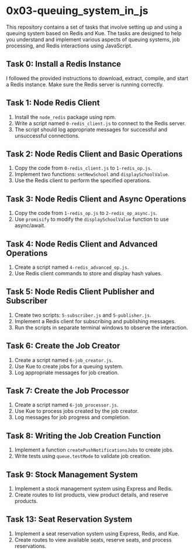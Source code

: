 # 0x03-queuing_system_in_js

This repository contains a set of tasks that involve setting up and using a queuing system based on Redis and Kue. The tasks are designed to help you understand and implement various aspects of queuing systems, job processing, and Redis interactions using JavaScript. 

## Task 0: Install a Redis Instance

I followed the provided instructions to download, extract, compile, and start a Redis instance. Make sure the Redis server is running correctly.

## Task 1: Node Redis Client

1. Install the `node_redis` package using npm.
2. Write a script named `0-redis_client.js` to connect to the Redis server.
3. The script should log appropriate messages for successful and unsuccessful connections.


## Task 2: Node Redis Client and Basic Operations

1. Copy the code from `0-redis_client.js` to `1-redis_op.js`.
2. Implement two functions: `setNewSchool` and `displaySchoolValue`.
3. Use the Redis client to perform the specified operations.


## Task 3: Node Redis Client and Async Operations

1. Copy the code from `1-redis_op.js` to `2-redis_op_async.js`.
2. Use `promisify` to modify the `displaySchoolValue` function to use async/await.




## Task 4: Node Redis Client and Advanced Operations

1. Create a script named `4-redis_advanced_op.js`.
2. Use Redis client commands to store and display hash values.


## Task 5: Node Redis Client Publisher and Subscriber

1. Create two scripts: `5-subscriber.js` and `5-publisher.js`.
2. Implement a Redis client for subscribing and publishing messages.
3. Run the scripts in separate terminal windows to observe the interaction.

## Task 6: Create the Job Creator

1. Create a script named `6-job_creator.js`.
2. Use Kue to create jobs for a queuing system.
3. Log appropriate messages for job creation.



## Task 7: Create the Job Processor

1. Create a script named `6-job_processor.js`.
2. Use Kue to process jobs created by the job creator.
3. Log messages for job progress and completion.



## Task 8: Writing the Job Creation Function

1. Implement a function `createPushNotificationsJobs` to create jobs.
2. Write tests using `queue.testMode` to validate job creation.


## Task 9: Stock Management System

1. Implement a stock management system using Express and Redis.
2. Create routes to list products, view product details, and reserve products.


## Task 13: Seat Reservation System

1. Implement a seat reservation system using Express, Redis, and Kue.
2. Create routes to view available seats, reserve seats, and process reservations.

